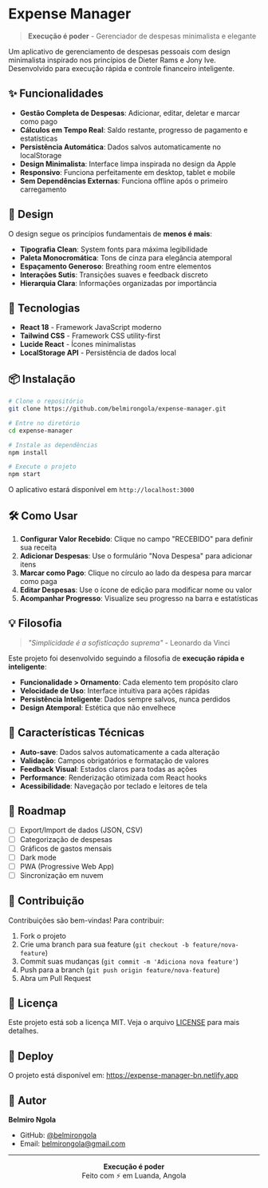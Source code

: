 # Expense Manager

> **Execução é poder** - Gerenciador de despesas minimalista e elegante

Um aplicativo de gerenciamento de despesas pessoais com design minimalista inspirado nos princípios de Dieter Rams e Jony Ive. Desenvolvido para execução rápida e controle financeiro inteligente.

## ✨ Funcionalidades

- **Gestão Completa de Despesas**: Adicionar, editar, deletar e marcar como pago
- **Cálculos em Tempo Real**: Saldo restante, progresso de pagamento e estatísticas
- **Persistência Automática**: Dados salvos automaticamente no localStorage
- **Design Minimalista**: Interface limpa inspirada no design da Apple
- **Responsivo**: Funciona perfeitamente em desktop, tablet e mobile
- **Sem Dependências Externas**: Funciona offline após o primeiro carregamento

## 🎨 Design

O design segue os princípios fundamentais de **menos é mais**:

- **Tipografia Clean**: System fonts para máxima legibilidade
- **Paleta Monocromática**: Tons de cinza para elegância atemporal
- **Espaçamento Generoso**: Breathing room entre elementos
- **Interações Sutis**: Transições suaves e feedback discreto
- **Hierarquia Clara**: Informações organizadas por importância

## 🚀 Tecnologias

- **React 18** - Framework JavaScript moderno
- **Tailwind CSS** - Framework CSS utility-first
- **Lucide React** - Ícones minimalistas
- **LocalStorage API** - Persistência de dados local

## 📦 Instalação

```bash
# Clone o repositório
git clone https://github.com/belmirongola/expense-manager.git

# Entre no diretório
cd expense-manager

# Instale as dependências
npm install

# Execute o projeto
npm start
```

O aplicativo estará disponível em `http://localhost:3000`

## 🛠️ Como Usar

1. **Configurar Valor Recebido**: Clique no campo "RECEBIDO" para definir sua receita
2. **Adicionar Despesas**: Use o formulário "Nova Despesa" para adicionar itens
3. **Marcar como Pago**: Clique no círculo ao lado da despesa para marcar como paga
4. **Editar Despesas**: Use o ícone de edição para modificar nome ou valor
5. **Acompanhar Progresso**: Visualize seu progresso na barra e estatísticas

## 💡 Filosofia

> *"Simplicidade é a sofisticação suprema"* - Leonardo da Vinci

Este projeto foi desenvolvido seguindo a filosofia de **execução rápida e inteligente**:

- **Funcionalidade > Ornamento**: Cada elemento tem propósito claro
- **Velocidade de Uso**: Interface intuitiva para ações rápidas
- **Persistência Inteligente**: Dados sempre salvos, nunca perdidos
- **Design Atemporal**: Estética que não envelhece

## 🌟 Características Técnicas

- **Auto-save**: Dados salvos automaticamente a cada alteração
- **Validação**: Campos obrigatórios e formatação de valores
- **Feedback Visual**: Estados claros para todas as ações
- **Performance**: Renderização otimizada com React hooks
- **Acessibilidade**: Navegação por teclado e leitores de tela

## 🎯 Roadmap

- [ ] Export/Import de dados (JSON, CSV)
- [ ] Categorização de despesas
- [ ] Gráficos de gastos mensais
- [ ] Dark mode
- [ ] PWA (Progressive Web App)
- [ ] Sincronização em nuvem

## 🤝 Contribuição

Contribuições são bem-vindas! Para contribuir:

1. Fork o projeto
2. Crie uma branch para sua feature (`git checkout -b feature/nova-feature`)
3. Commit suas mudanças (`git commit -m 'Adiciona nova feature'`)
4. Push para a branch (`git push origin feature/nova-feature`)
5. Abra um Pull Request

## 📄 Licença

Este projeto está sob a licença MIT. Veja o arquivo [LICENSE](LICENSE) para mais detalhes.

## 🚀 Deploy

O projeto está disponível em: https://expense-manager-bn.netlify.app

## 👤 Autor

**Belmiro Ngola**
- GitHub: [@belmirongola](https://github.com/belmirongola)
- Email: belmirongola@gmail.com

---

<div align="center">
  <strong>Execução é poder</strong><br>
  Feito com ⚡ em Luanda, Angola
</div>